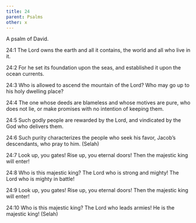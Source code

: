 ```yaml
---
title: 24
parent: Psalms
other: x
---
```



A psalm of David.

<a name="24:1">24:1</a> The Lord owns the earth and all it contains,
the world and all who live in it.

<a name="24:2">24:2</a> For he set its foundation upon the seas,
and established it upon the ocean currents.

<a name="24:3">24:3</a> Who is allowed to ascend the mountain of the Lord?
Who may go up to his holy dwelling place?

<a name="24:4">24:4</a> The one whose deeds are blameless
and whose motives are pure,
who does not lie,
or make promises with no intention of keeping them.

<a name="24:5">24:5</a> Such godly people are rewarded by the Lord,
and vindicated by the God who delivers them.

<a name="24:6">24:6</a> Such purity characterizes the people who seek his favor,
Jacob’s descendants, who pray to him. (Selah)

<a name="24:7">24:7</a> Look up, you gates!
Rise up, you eternal doors!
Then the majestic king will enter!

<a name="24:8">24:8</a> Who is this majestic king?
The Lord who is strong and mighty!
The Lord who is mighty in battle!

<a name="24:9">24:9</a> Look up, you gates!
Rise up, you eternal doors!
Then the majestic king will enter!

<a name="24:10">24:10</a> Who is this majestic king?
The Lord who leads armies!
He is the majestic king! (Selah)